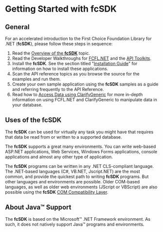 # Getting Started with fcSDK

## General

For an accelerated introduction to the First Choice Foundation Library for .NET (**fcSDK**), please follow these steps in sequence:

1. Read the [Overview of the **fcSDK**](overview.md) topic.
1. Read the Developer Walkthroughs for [FCFL.NET](walkthroughs/fcfl-net-objects.md) and the [API Toolkits](/api/index.md).
1. Install the **fcSDK**. See the section titled "[Installation Guide](installation-guide.md)" for information on how to install these applications.
1. Scan the API reference topics as you browse the source for the examples and run them.
1. Create your own sample application using the **fcSDK** samples as a guide and referring frequently to the API Reference.
1. Read how to [Access Data using ClarifyGeneric](fcsdk-data-access.md) for more in-depth information on using FCFL.NET and ClarifyGeneric to manipulate data in your database.

## Uses of the fcSDK

The **fcSDK** can be used for virtually any task you might have that requires that data be read from or written to a supported database.

The **fcSDK** supports a great many environments. You can write web-based ASP.NET applications, Web Services, Windows Forms applications, console applications and almost any other type of application.

The **fcSDK** programs can be written in any .NET CLS-compliant language. The .NET-based languages (C#, VB.NET, Jscript.NET) are the most common, and provide the quickest path to writing **fcSDK** programs. But other languages and environments are possible. Older COM-based languages, as well as older web environments (JScript or VBScript) are also possible using the **fcSDK** [COM Compatibility Layer](compatibility-guide.md).

## About Java™ Support

The **fcSDK** is based on the Microsoft™ .NET Framework environment. As such, it does not natively support Java™ programs and environments.
